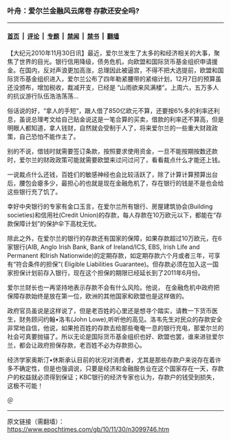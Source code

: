 ### 叶舟：爱尔兰金融风云席卷   存款还安全吗?

---

#### [首页](../../../..?n3099746) &nbsp;|&nbsp; [评论](../../../../../epoch-comment?n3099746) &nbsp;|&nbsp; [专题](../../../../../epoch-special?n3099746) &nbsp;|&nbsp; [禁闻](../../../../../epoch-news?n3099746) &nbsp;|&nbsp; [禁书](../../../../../books?n3099746) &nbsp;|&nbsp; [翻墙](https://github.com/gfw-breaker/nogfw/blob/master/README.md?n3099746)


<div class="post_content" id="artbody" itemprop="articleBody">
 <!-- article content begin -->
 <p>
  【大纪元2010年11月30日讯】最近，爱尔兰发生了太多的和经济相关的大事，聚焦了世界的目光。银行信用降级，债务危机，向欧盟和国际货币基金组织申请援金。在国内，反对声浪更加高涨，总理因此被逼宫，不得不把大选提前，欧盟和国际货币基金组织进入，爱尔兰公布了四年勒紧腰带的紧缩计划，12月7日的预算虽还没颁布，增加税收，裁减开支，已经是 “山雨欲来风满楼”。上周六，五万多人的抗议游行队伍浩浩荡荡…
 </p>
 <p>
  俗话说的好，“拿人的手短”，跟人借了850亿欧元不算，还要按6%多的利率还利息，虽说总理考文给自己贴金说这是一笔合算的买卖，借款的利率还不算高，但是明眼人都知道，拿人钱财，自然就会受制于人了，将来爱尔兰的一些重大财政政策，自己恐怕不能作主了。
 </p>
 <p>
  别的不说，借钱时就需要签订条款，按照要求使用资金，一旦不能按期按数还款时，爱尔兰的财政政策可能就需要欧盟来过问过问了，看看裁点什么才能还上钱。
 </p>
 <p>
  一说裁点什么还钱，百姓们的敏感神经也会比较活跃了，除了计算计算预算出台后，腰包会瘪多少，最担心的也就是现在金融危机了，存在银行的钱是不是也会给这些银行充了饥了。
 </p>
 <p>
  幸好中央银行的专家有金口玉言，在爱尔兰所有银行、房屋建筑协会(Building societies)和信用社(Credit Union)的存款，每人存款在10万欧元以下，都能在“存款保障计划”的保护伞下高枕无忧。
 </p>
 <p>
  除此之外，在爱尔兰的银行的存款还有国家的保障，如果存款超过10万欧元，在6家银行(AIB, Anglo Irish Bank, Bank of Ireland/ICS, EBS, Irish Life and Permanent 和Irish Nationwide)的定期存款，如定期存款六个月或者三年，可享有“符合条件的担保”( Eligible Liabilities Guarantee)。但存款必须在加入这一国家担保计划前存入银行，现在这个担保的期限已经延长到了2011年6月份。
 </p>
 <p>
  爱尔兰财长也一再坚持地表示存款不会有什么风险。他说， 在金融危机中政府把保障存款始终是放在第一位，欧洲的其他国家和欧盟也是这样做的。
 </p>
 <p>
  政府官员虽说是这样说了，但是老百姓的心里还是想寻个踏实，请教一下货币医生，财务顾问约翰•洛韦(John Lowe),听听他的高见。洛韦先生对民众的存款安全非常地自信，他说，如果抢百姓的存款去给那些奄奄一息的银行充电，那爱尔兰的社会可真要抛锚了。所以无论是国际货币基金组织也好、欧盟也罢，谁来进驻爱尔兰，都会让政府担保存款，老百姓不必为存款担心。
 </p>
 <p>
  经济学家奥斯汀•休斯承认目前的状况对消费者，尤其是那些存款户来说存在着许多不确定性，但是也强调说，只要是经济和金融服务业在这个国家存在一天，存款户的权益就必须得到保证；KBC银行的经济专家也认为，存款户的钱受到损失，这极不可能！
 </p>
 <p>
  ＠
 </p>
 <!-- article content end -->
 <div id="below_article_ad">
 </div>
</div>


---

原文链接（需翻墙）：https://www.epochtimes.com/gb/10/11/30/n3099746.htm